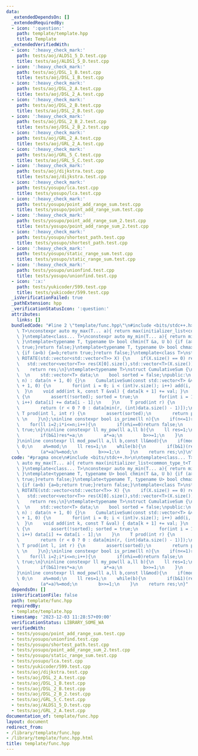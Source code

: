 ```yaml
---
data:
  _extendedDependsOn: []
  _extendedRequiredBy:
  - icon: ':question:'
    path: template/template.hpp
    title: Template
  _extendedVerifiedWith:
  - icon: ':heavy_check_mark:'
    path: tests/aoj/ALDS1_5_D.test.cpp
    title: tests/aoj/ALDS1_5_D.test.cpp
  - icon: ':heavy_check_mark:'
    path: tests/aoj/DSL_1_B.test.cpp
    title: tests/aoj/DSL_1_B.test.cpp
  - icon: ':heavy_check_mark:'
    path: tests/aoj/DSL_2_A.test.cpp
    title: tests/aoj/DSL_2_A.test.cpp
  - icon: ':heavy_check_mark:'
    path: tests/aoj/DSL_2_B.test.cpp
    title: tests/aoj/DSL_2_B.test.cpp
  - icon: ':heavy_check_mark:'
    path: tests/aoj/DSL_2_B_2.test.cpp
    title: tests/aoj/DSL_2_B_2.test.cpp
  - icon: ':heavy_check_mark:'
    path: tests/aoj/GRL_2_A.test.cpp
    title: tests/aoj/GRL_2_A.test.cpp
  - icon: ':heavy_check_mark:'
    path: tests/aoj/GRL_5_C.test.cpp
    title: tests/aoj/GRL_5_C.test.cpp
  - icon: ':heavy_check_mark:'
    path: tests/aoj/dijkstra.test.cpp
    title: tests/aoj/dijkstra.test.cpp
  - icon: ':heavy_check_mark:'
    path: tests/yosupo/lca.test.cpp
    title: tests/yosupo/lca.test.cpp
  - icon: ':heavy_check_mark:'
    path: tests/yosupo/point_add_range_sum.test.cpp
    title: tests/yosupo/point_add_range_sum.test.cpp
  - icon: ':heavy_check_mark:'
    path: tests/yosupo/point_add_range_sum_2.test.cpp
    title: tests/yosupo/point_add_range_sum_2.test.cpp
  - icon: ':heavy_check_mark:'
    path: tests/yosupo/shortest_path.test.cpp
    title: tests/yosupo/shortest_path.test.cpp
  - icon: ':heavy_check_mark:'
    path: tests/yosupo/static_range_sum.test.cpp
    title: tests/yosupo/static_range_sum.test.cpp
  - icon: ':heavy_check_mark:'
    path: tests/yosupo/unionfind.test.cpp
    title: tests/yosupo/unionfind.test.cpp
  - icon: ':x:'
    path: tests/yukicoder/599.test.cpp
    title: tests/yukicoder/599.test.cpp
  _isVerificationFailed: true
  _pathExtension: hpp
  _verificationStatusIcon: ':question:'
  attributes:
    links: []
  bundledCode: "#line 2 \"template/func.hpp\"\n#include <bits/stdc++.h>\n\ntemplate<class...\
    \ T>\nconstexpr auto my_max(T... a){ return max(initializer_list<common_type_t<T...>>{a...});\
    \ }\ntemplate<class... T>\nconstexpr auto my_min(T... a){ return min(initializer_list<common_type_t<T...>>{a...});\
    \ }\ntemplate<typename T, typename U> bool chmin(T &a, U b) {if (a>b) {a=b;return\
    \ true;}return false;}\ntemplate<typename T, typename U> bool chmax(T &a, U b)\
    \ {if (a<b) {a=b;return true;}return false;}\ntemplate<class T>\nstd::vector<std::vector<T>>\
    \ ROTATE(std::vector<std::vector<T>> X) {\n    if(X.size() == 0) return X;\n \
    \   std::vector<vector<T>> res(X[0].size(),std::vector<T>(X.size()));\n    rep(i,X.size())rep(j,X[0].size())res[j][X.size()-i-1]=X[i][j];\n\
    \    return res;\n}\ntemplate<typename T>\nstruct CumulativeSum {\nprivate:  \
    \  \n    std::vector<T> data;\n    bool sorted = false;\npublic:\n    CumulativeSum(int\
    \ n) : data(n + 1, 0) {}\n    CumulativeSum(const std::vector<T> &v) : data(v.size()\
    \ + 1, 0) {\n        for(int i = 0; i < (int)v.size(); i++) add(i, v[i]);\n  \
    \  }\n    void add(int k, const T &val) { data[k + 1] += val; }\n    void build()\
    \ {\n        assert(!sorted); sorted = true;\n        for(int i = 1; i < (int)data.size();\
    \ i++) data[i] += data[i - 1];\n    }\n    T prod(int r) {\n        assert(sorted);\n\
    \        return (r < 0 ? 0 : data[min(r, (int)data.size() - 1)]);\n    }\n   \
    \ T prod(int l, int r) {\n        assert(sorted);\n        return prod(r) - prod(l);\
    \ \n    }\n};\ninline constexpr bool is_prime(ll n){\n    if(n<=1)return false;\n\
    \    for(ll i=2;i*i<=n;i++){\n        if(n%i==0)return false;\n    }\n    return\
    \ true;\n}\ninline constexpr ll my_pow(ll a,ll b){\n    ll res=1;\n    while(b){\n\
    \        if(b&1)res*=a;\n        a*=a;\n        b>>=1;\n    }\n    return res;\n\
    }\ninline constexpr ll mod_pow(ll a,ll b,const ll&mod){\n    if(mod==1)return\
    \ 0;\n    a%=mod;\n    ll res=1;\n    while(b){\n        if(b&1)(res*=a)%=mod;\n\
    \        (a*=a)%=mod;\n        b>>=1;\n    }\n    return res;\n}\n"
  code: "#pragma once\n#include <bits/stdc++.h>\n\ntemplate<class... T>\nconstexpr\
    \ auto my_max(T... a){ return max(initializer_list<common_type_t<T...>>{a...});\
    \ }\ntemplate<class... T>\nconstexpr auto my_min(T... a){ return min(initializer_list<common_type_t<T...>>{a...});\
    \ }\ntemplate<typename T, typename U> bool chmin(T &a, U b) {if (a>b) {a=b;return\
    \ true;}return false;}\ntemplate<typename T, typename U> bool chmax(T &a, U b)\
    \ {if (a<b) {a=b;return true;}return false;}\ntemplate<class T>\nstd::vector<std::vector<T>>\
    \ ROTATE(std::vector<std::vector<T>> X) {\n    if(X.size() == 0) return X;\n \
    \   std::vector<vector<T>> res(X[0].size(),std::vector<T>(X.size()));\n    rep(i,X.size())rep(j,X[0].size())res[j][X.size()-i-1]=X[i][j];\n\
    \    return res;\n}\ntemplate<typename T>\nstruct CumulativeSum {\nprivate:  \
    \  \n    std::vector<T> data;\n    bool sorted = false;\npublic:\n    CumulativeSum(int\
    \ n) : data(n + 1, 0) {}\n    CumulativeSum(const std::vector<T> &v) : data(v.size()\
    \ + 1, 0) {\n        for(int i = 0; i < (int)v.size(); i++) add(i, v[i]);\n  \
    \  }\n    void add(int k, const T &val) { data[k + 1] += val; }\n    void build()\
    \ {\n        assert(!sorted); sorted = true;\n        for(int i = 1; i < (int)data.size();\
    \ i++) data[i] += data[i - 1];\n    }\n    T prod(int r) {\n        assert(sorted);\n\
    \        return (r < 0 ? 0 : data[min(r, (int)data.size() - 1)]);\n    }\n   \
    \ T prod(int l, int r) {\n        assert(sorted);\n        return prod(r) - prod(l);\
    \ \n    }\n};\ninline constexpr bool is_prime(ll n){\n    if(n<=1)return false;\n\
    \    for(ll i=2;i*i<=n;i++){\n        if(n%i==0)return false;\n    }\n    return\
    \ true;\n}\ninline constexpr ll my_pow(ll a,ll b){\n    ll res=1;\n    while(b){\n\
    \        if(b&1)res*=a;\n        a*=a;\n        b>>=1;\n    }\n    return res;\n\
    }\ninline constexpr ll mod_pow(ll a,ll b,const ll&mod){\n    if(mod==1)return\
    \ 0;\n    a%=mod;\n    ll res=1;\n    while(b){\n        if(b&1)(res*=a)%=mod;\n\
    \        (a*=a)%=mod;\n        b>>=1;\n    }\n    return res;\n}"
  dependsOn: []
  isVerificationFile: false
  path: template/func.hpp
  requiredBy:
  - template/template.hpp
  timestamp: '2023-12-03 11:28:57+09:00'
  verificationStatus: LIBRARY_SOME_WA
  verifiedWith:
  - tests/yosupo/point_add_range_sum.test.cpp
  - tests/yosupo/unionfind.test.cpp
  - tests/yosupo/shortest_path.test.cpp
  - tests/yosupo/point_add_range_sum_2.test.cpp
  - tests/yosupo/static_range_sum.test.cpp
  - tests/yosupo/lca.test.cpp
  - tests/yukicoder/599.test.cpp
  - tests/aoj/dijkstra.test.cpp
  - tests/aoj/DSL_2_A.test.cpp
  - tests/aoj/DSL_1_B.test.cpp
  - tests/aoj/DSL_2_B.test.cpp
  - tests/aoj/DSL_2_B_2.test.cpp
  - tests/aoj/GRL_5_C.test.cpp
  - tests/aoj/ALDS1_5_D.test.cpp
  - tests/aoj/GRL_2_A.test.cpp
documentation_of: template/func.hpp
layout: document
redirect_from:
- /library/template/func.hpp
- /library/template/func.hpp.html
title: template/func.hpp
---
```

